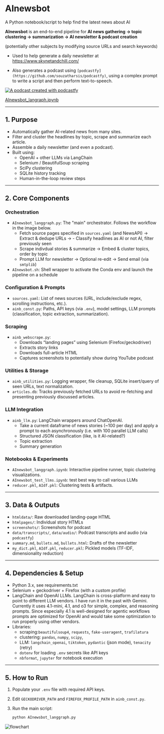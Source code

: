 # AInewsbot

A Python notebook/script to help find the latest news about AI

**AInewsbot** is an end-to-end pipeline for **AI news gathering → topic clustering → summarization → AI newsletter & podcast creation**

(potentially other subjects by modifying source URLs and search keywords)

- Used to help generate a daily newsletter at https://www.skynetandchill.com/

- Also generates a podcast using `[podcastfy](https://github.com/souzatharsis/podcastfy)`, using a complex prompt to write a script and then perform text-to-speech.

[![A podcast created with podcastfy](https://img.youtube.com/vi/Fl0xP1Io72k/0.jpg)](https://www.youtube.com/shorts/AOVOOZQthNU)

[AInewsbot_langraph.ipynb](https://github.com/druce/AInewsbot/blob/main/AInewsbot_langgraph.ipynb)

---

## 1. Purpose

- Automatically gather AI-related news from many sites.
- Filter and cluster the headlines by topic, scrape and summarize each article.
- Assemble a daily newsletter (and even a podcast).
- Built using:
  - OpenAI + other LLMs via LangChain
  - Selenium / BeautifulSoup scraping
  - SciPy clustering
  - SQLite history tracking
  - Human-in-the-loop review steps

---

## 2. Core Components

### Orchestration
- `AInewsbot_langgraph.py`: The "main" orchestrator. Follows the workflow in the image below.
  - Fetch source pages specified in `sources.yaml` (and NewsAPI) → Extract & dedupe URLs → - Classify headlines as AI or not AI, filter previously seen
  - Scrape indivdual stories & summarize →  Embed & cluster topics, order by topic
  - Prompt LLM for newsletter → Optional re-edit → Send email (via `smtplib`)
- `AInewsbot.sh`: Shell wrapper to activate the Conda env and launch the pipeline on a schedule

### Configuration & Prompts
- `sources.yaml`: List of news sources (URL, include/exclude regex, scrolling instructions, etc.).
- `ainb_const.py`: Paths, API keys (via `.env`), model settings, LLM prompts (classification, topic extraction, summarization).

### Scraping
- `ainb_webscrape.py`:
  - Downloads “landing pages” using Selenium (Firefox/geckodriver)
  - Extracts story links
  - Downloads full-article HTML
  - Captures screenshots to potentially show during YouTube podcast

### Utilities & Storage
- `ainb_utilities.py`: Logging wrapper, file cleanup, SQLite insert/query of seen URLs, text normalization.
- `articles.db`: Tracks previously fetched URLs to avoid re-fetching and presenting previously discussed articles.

### LLM Integration
- `ainb_llm.py`: LangChain wrappers around ChatOpenAI.
  - Take a current dataframe of news stories (~100 per day) and apply a prompt to each asynchronously (i.e. with 100 parallel LLM calls)
  - Structured JSON classification (like, is it AI-related?)
  - Topic extraction
  - Summary generation

### Notebooks & Experiments
- `AInewsbot_langgraph.ipynb`: Interactive pipeline runner, topic clustering visualizations.
- `AInewsbot_test_llms.ipynb`: test best way to call various LLMs
- `reducer.pkl`, `AIdf.pkl`: Clustering tests & artifacts.

---

## 3. Data & Outputs

- `htmldata/`: Raw downloaded landing-page HTML
- `htmlpages/`: Individual story HTMLs
- `screenshots/`: Screenshots for podcast
- `data/transcripts/`, `data/audio/`: Podcast transcripts and audio (via `podcastfy`)
- `summary.md`, `bullets.md`, `bullets.html`: Drafts of the newsletter
- `my_dict.pkl`, `AIdf.pkl`, `reducer.pkl`: Pickled models (TF-IDF, dimensionality reduction)

---

## 4. Dependencies & Setup

- Python 3.x, see requirements.txt
- Selenium + geckodriver + Firefox (with a custom profile)
- LangChain and OpenAI LLMs. LangChain is cross-platform and easy to point to different LLM vendors. I have run it in the past with Gemini. Currently it uses 4.1-mini, 4.1, and o3 for simple, complex, and reasoning prompts. Since especially 4.1 is well-designed for agentic workflows prompts are optimized for OpenAI and would take some optimization to run properly using other vendors.
- Libraries:
	- scraping:`beautifulsoup4`, `requests`, `fake-useragent`, `trafilatura`
	- clustering: `pandas`, `numpy`, `scipy`,
	- LLM: `langchain_openai`, `tiktoken`, `pydantic` (json mode), `tenacity` (retry)
	- `dotenv` for loading `.env` secrets like API keys
  - `nbformat`, `jupyter` for notebook execution

---

## 5. How to Run

1. Populate your `.env` file with required API keys.
2. Edit `GECKODRIVER_PATH` and `FIREFOX_PROFILE_PATH` in `ainb_const.py`.
3. Run the main script:

   ```bash
   python AInewsbot_langgraph.py

![flowchart](https://github.com/druce/AInewsbot/blob/main/graph.png?raw=true)

